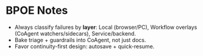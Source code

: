 # BPOE Notes
- Always classify failures by **layer**: Local (browser/PC), Workflow overlays (CoAgent watchers/sidecars), Service/backend.
- Bake triage + guardrails into CoAgent, not just docs.
- Favor continuity-first design: autosave + quick-resume.